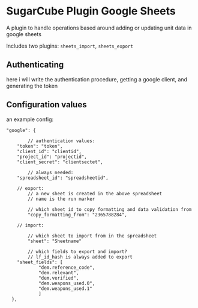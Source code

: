 # SugarCube Plugin Google Sheets

A plugin to handle operations based around adding or updating unit data in google sheets

Includes two plugins:
`sheets_import`, `sheets_export`

## Authenticating

here i will write the authentication procedure, getting a google client, and generating the token

## Configuration values

an example config:

```
"google": {

		// authentication values:
    "token": "token",
    "client_id": "clientid",
    "project_id": "projectid",
    "client_secret": "clientsectet",

		// always needed:
    "spreadsheet_id": "spreadsheetid",

	// export:
		// a new sheet is created in the above spreadsheet
		// name is the run marker

		// which sheet id to copy formatting and data validation from
		"copy_formatting_from": "2365788284",

	// import:

		// which sheet to import from in the spreadsheet
		"sheet": "Sheetname"

		// which fields to export and import?
		// lf_id_hash is always added to export
    "sheet_fields": [
			"dem.reference_code",
			"dem.relevant",
			"dem.verified",
			"dem.weapons_used.0",
			"dem.weapons_used.1"
			]
  },
```
